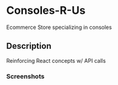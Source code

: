 # Consoles-R-Us

Ecommerce Store specializing in consoles

## Description

Reinforcing React concepts w/ API calls

### Screenshots




